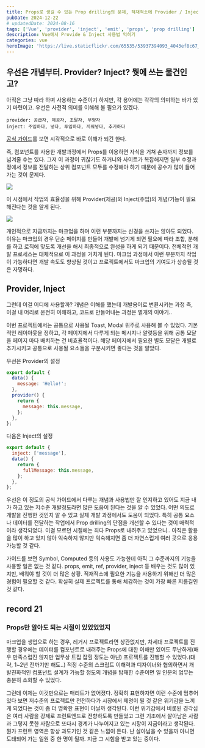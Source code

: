 ```yaml
---
title: Props로 생길 수 있는 Prop drilling의 문제, 적재적소에 Provider / Inject를 활용하자
pubDate: 2024-12-22
# updatedDate: 2024-08-16
tags: ['Vue', 'provider', 'inject', 'emit', 'props', 'prop drilling']
description: Vue에서 Provide & Inject 사용법 익히기
categories: vue
heroImage: 'https://live.staticflickr.com/65535/53937394093_4043ef8c67_o.png'
---
```


## 우선은 개념부터. Provider? Inject? 뭣에 쓰는 물건인고?

아직은 그냥 따라 하며 사용하는 수준이기 하지만, 각 용어에는 각각의 의미하는 바가 있기 마련이고.
우선은 사전적 의미를 이해해 볼 필요가 있겠다.

```
provider: 공급자, 제공자, 조달자, 부양자
inject: 주입하다, 넣다, 투입하다, 끼워넣다, 추가하다
```

[공식 가이드](https://ko.vuejs.org/guide/components/provide-inject.html)를 보면 시각적으로 바로 이해가 되긴 한다.

즉, 컴포넌트를 사용한 개발과정에서 Props를 이용하면 자식을 거쳐 손자까지 정보를 넘겨줄 수는 있다.
그저 이 과정이 귀찮기도 하거니와 사이트가 복잡해지면 일부 수정과정에서 정보를 전달하는 상위 컴포넌트 모두를 수정해야 하기 때문에 공수가 많이 들어가는 것이 문제다.

![](https://ko.vuejs.org/assets/prop-drilling.HScJJCgJ.png)

이 시점에서 작업의 효율성을 위해 Provider(제공)와 Inject(주입)의 개념/기능이 필요해진다는 것을 알게 된다.

![](https://ko.vuejs.org/assets/provide-inject.COj2H-vl.png)

개인적으로 지금까지는 마크업을 하며 이런 부분까지는 신경을 쓰지는 않아도 되었다.
이유는 마크업의 경우 단순 페이지를 만들어 개발에 넘기게 되면 필요에 따라 조합, 분해를 하고 로직에 맞도록 개선을 해서 최종적으로 완성을 하게 되기 때문이다.
전체적인 개발 프로세스는 대체적으로 이 과정을 거치게 된다. 마크업 과정에서 이런 부분까지 작업이 가능하다면 개발 속도도 향상될 것이고 프로젝트에서도 마크업의 기여도가 상승될 것은 자명하다.

## Provider, Inject

그런데 이걸 어디에 사용할까? 개념은 이해를 했는데 개발용어로 변환시키는 과정 즉, 이걸 내 머리로 온전히 이해하고, 코드로 만들어내는 과정은 별개의 이야기..

이번 프로젝트에서는 공통으로 사용될 Toast, Modal 위주로 사용해 볼 수 있었다.
기본적인 레이아웃을 정하고, 각 페이지에서 다루게 되는 메시지나 알럿등을 위해 공통 모달을 페이지 마다 배치하는 건 비효율적이다.
해당 페이지에서 필요한 별도 모달은 개별로 추가시키고 공통으로 사용될 요소들을 구분시키면 좋다는 것을 알았다.

우선은 Provider의 설정

```js
export default {
  data() {
    message: 'Hello!';
  },
  provider() {
    return {
      message: this.message,
    };
  },
};
```

다음은 Inject의 설정

```js
export default {
  inject: ['message'],
  data() {
    return {
      fullMessage: this.message,
    };
  },
};
```

우선은 이 정도의 공식 가이드에서 다루는 개념과 사용법만 잘 인지하고 있어도 지금 내가 하고 있는 저수준 개발정도라면 많은 도움이 된다는 것을 알 수 있었다.
어떤 의도로 개발을 진행한 것인지 알 수 있고 실제 개발 과정에서도 도움이 되었다.
특히 공통 요소나 데이터를 전달하는 작업에서 Prop drilling의 단점을 개선할 수 있다는 것이 매력적이라 생각되었다.
이걸 모르던 시절에는 죄다 Props로 내려주고 있었으니.. 아직은 활용을 많이 하고 있지 않아 익숙하지 않지만 익숙해지면 좀 더 자연스럽게 여러 곳으로 응용 가능할 것 같다.

가이드를 보면 Symbol, Computed 등의 사용도 가능한데 아직 그 수준까지의 기능을 사용할 일은 없는 것 같다. props, emit, ref, provider, inject 등 배우는 것도 많이 있지만, 배워야 할 것이 더 많은 상황.
적재적소에 필요한 기능을 사용하기 위해선 더 많은 경험이 필요할 것 같다. 확실히 실제 프로젝트를 통해 체감하는 것이 가장 빠른 지름길인 것 같다.

## record 21

### Props만 알아도 되는 시절이 있었었었지

마크업을 생업으로 하는 경우, 레거시 프로젝트라면 상관없지만, 차세대 프로젝트를 진행할 경우에는 데이터를 컴포넌트로 내려주는 Props에 대한 이해만 있어도 무난하게(매우 만족스럽진 않지만 업무상 트집 잡힐 정도는 아닌) 프로젝트를 진행할 수 있었다.(대략, 1~2년 전까기만 해도..) 적정 수준의 스크립트 이해력과 디자이너와 협의하면서 개발친화적인 컴포넌트 설계가 가능할 정도의 개념을 탑재한 수준이면 일 인분의 업무는 충분히 소화할 수 있었다.

그런데 이제는 이것만으로는 매리트가 없어졌다. 정확히 표현하자면 이런 수준에 멈추어 있다 보면 저수준의 프로젝트만 전전하다가 시장에서 제명이 될 것 같은 위기감을 느끼게 되었다는 것이 좀 더 명확한 표현이 아닐까 생각된다. 이런 위기감에서 비롯된 경각심은 여러 사람을 강제로 프런트앤드로 전향하도록 만들었고 그런 기조에서 살아남은 사람과 그렇지 못한 사람으로 또다시 경계가 나누어지고 있는 시장이 지금이라고 생각된다. 뭔가 프런트 영역은 항상 과도기인 것 같은 느낌이 든다. 난 살아남을 수 있을까 아니면 도태되어 가는 일원 중 한 명이 될까. 지금 그 시험을 받고 있는 중이다.
